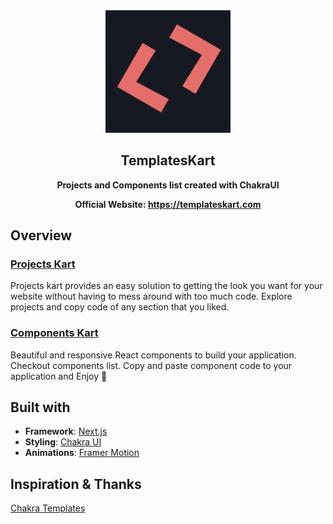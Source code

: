 <div align="center">
  <a href="https://templateskart.com" target="_blank">
    <img src="./public/favicon.png" width="200">
  </a>
</div>

<div align="center">
  <h2 align="center">TemplatesKart</h2>
  
  <strong>Projects and Components list created with ChakraUI</strong>
  
  <strong>Official Website: https://templateskart.com</strong>
</div>

## Overview

### [Projects Kart](https://templateskart.com)

Projects kart provides an easy solution to getting the look you want for your website without having to mess around with too much code.
Explore projects and copy code of any section that you liked.

### [Components Kart](https://templateskart.com/components)

Beautiful and responsive React components to build your application. Checkout components list. Copy and paste component code to your application and Enjoy 🎉

## Built with

- **Framework**: [Next.js](https://nextjs.org/)
- **Styling**: [Chakra UI](https://chakra-ui.com/)
- **Animations**: [Framer Motion](https://www.framer.com/motion/)

## Inspiration & Thanks

<a href="https://chakra-templates.dev" target="_blank">
  Chakra Templates️
</a>
